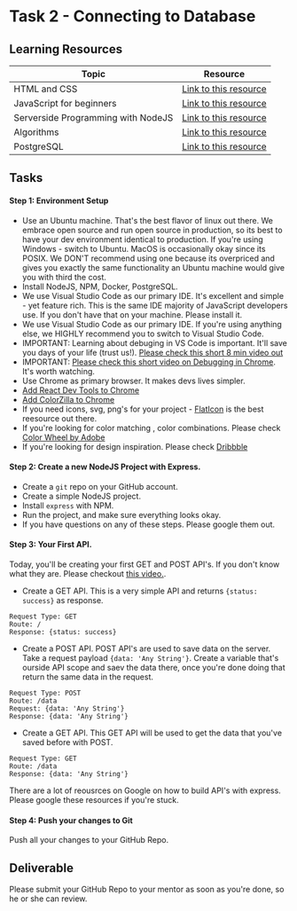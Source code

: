 # Task 2 - Connecting to Database

## Learning Resources

Topic | Resource
------------ | -------------
HTML and CSS | [Link to this resource](https://www.youtube.com/watch?v=yTHTo28hwTQ&list=PLgGbWId6zgaWZkPFI4Sc9QXDmmOWa1v5F)
JavaScript for beginners | [Link to this resource](https://www.youtube.com/watch?v=yQaAGmHNn9s&list=PL46F0A159EC02DF82)
Serverside Programming with NodeJS | [Link to this resource](https://www.youtube.com/watch?v=65a5QQ3ZR2g&list=PL55RiY5tL51oGJorjEgl6NVeDbx_fO5jR)
Algorithms | [Link to this resource](https://www.coursera.org/learn/algorithms-part1)
PostgreSQL | [Link to this resource](https://www.youtube.com/watch?v=CkjQSkWl0F0&list=PLFRIKEguV54bgwAcgFiOs5GMo3q2DhVDj)


## Tasks

#### Step 1: Environment Setup

- Use an Ubuntu machine. That's the best flavor of linux out there. We embrace open source and run open source in production, so its best to have your dev environment identical to production. If you're using Windows - switch to Ubuntu. MacOS is occasionally okay since its POSIX. We DON'T recommend using one because its overpriced and gives you exactly the same functionality an Ubuntu machine would give you with third the cost. 
- Install NodeJS, NPM, Docker, PostgreSQL. 
- We use Visual Studio Code as our primary IDE. It's excellent and simple - yet feature rich. This is the same IDE majority of JavaScript developers use. If you don't have that on your machine. Please install it. 
- We use Visual Studio Code as our primary IDE. If you're using anything else, we HIGHLY recommend you to switch to Visual Studio Code. 
- IMPORTANT: Learning about debuging in VS Code is important. It'll save you days of your life (trust us!). [Please check this short 8 min video out](https://www.youtube.com/watch?v=2oFKNL7vYV8)
- IMPORTANT: [Please check this short video on Debugging in Chrome](https://www.youtube.com/watch?v=H0XScE08hy8). It's worth watching. 
- Use Chrome as primary browser. It makes devs lives simpler. 
- [Add React Dev Tools to Chrome](https://chrome.google.com/webstore/detail/react-developer-tools/fmkadmapgofadopljbjfkapdkoienihi?hl=en)
- [Add ColorZilla to Chrome](https://chrome.google.com/webstore/detail/colorzilla/bhlhnicpbhignbdhedgjhgdocnmhomnp?hl=en)
- If you need icons, svg, png's for your project - [FlatIcon](https://www.flaticon.com/) is the best reesource out there. 
- If you're looking for color matching , color combinations. Please check [Color Wheel by Adobe](https://color.adobe.com/)
- If you're looking for design inspiration. Please check [Dribbble](https://dribbble.com/)


#### Step 2: Create a new NodeJS Project with Express. 

- Create a `git` repo on your GitHub account. 
- Create a simple NodeJS project. 
- Install `express` with NPM.
- Run the project, and make sure everything looks okay. 
- If you have questions on any of these steps. Please google them out. 


#### Step 3: Your First API. 

Today, you'll be creating your first GET and POST API's. If you don't know what they are. Please checkout [this video.](https://www.youtube.com/watch?v=UObINRj2EGY). 

 - Create a GET API. This is a very simple API and returns `{status: success}` as response. 
 
 ```
 Request Type: GET
 Route: /
 Response: {status: success}
 ```

 - Create a POST API. POST API's are used to save data on the server. Take a request payload `{data: 'Any String'}`. Create a variable that's ourside API scope and saev the data there, once you're done doing that return the same data in the request.  
 
 ```
 Request Type: POST
 Route: /data
 Request: {data: 'Any String'}
 Response: {data: 'Any String'}
 ```


 - Create a GET API. This GET API will be used to get the data that you've saved before with POST. 
 
 ```
 Request Type: GET
 Route: /data
 Response: {data: 'Any String'}
 ```
 
 There are a lot of reousrces on Google on how to build API's with express. Please google these resources if you're stuck. 
 
 
 #### Step 4: Push your changes to Git
 
 Push all your changes to your GitHub Repo. 

## Deliverable

Please submit your GitHub Repo to your mentor as soon as you're done, so he or she can review. 


